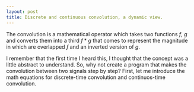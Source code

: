 ```yaml
---
layout: post
title: Discrete and continuous convolution, a dynamic view.
---
```


The convolution is a mathematical operator which takes two functions $f$, $g$ and converts them into a third $f * g$ that comes to represent the magnitude in which are overlapped $f$ and an inverted version of $g$.

 I remember that the first time I heard this, I thought that the concept was a little abstract to understand. So, why not create a program that makes the convolution between two signals step by step? First, let me introduce the math equations for discrete-time convolution and continuos-time convolution.  
